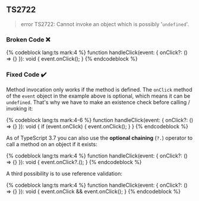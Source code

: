 ## TS2722

> error TS2722: Cannot invoke an object which is possibly '`undefined`'.

### Broken Code ❌

<!-- prettier-ignore-start -->
{% codeblock lang:ts mark:4 %}
function handleClick(event: {
  onClick?: () => {}
}): void {
  event.onClick();
}
{% endcodeblock %}
<!-- prettier-ignore-end -->

### Fixed Code ✔️

Method invocation only works if the method is defined. The `onClick` method of the `event` object in the example above is optional, which means it can be `undefined`. That's why we have to make an existence check before calling / invoking it:

<!-- prettier-ignore-start -->
{% codeblock lang:ts mark:4-6 %}
function handleClick(event: {
  onClick?: () => {}
}): void {
  if (event.onClick) {
    event.onClick();
  }
}
{% endcodeblock %}
<!-- prettier-ignore-end -->

As of TypeScript 3.7 you can also use the **optional chaining** (`?.`) operator to call a method on an object if it exists:

<!-- prettier-ignore-start -->
{% codeblock lang:ts mark:4 %}
function handleClick(event: {
  onClick?: () => {}
}): void {
  event.onClick?.();
}
{% endcodeblock %}
<!-- prettier-ignore-end -->

A third possibility is to use reference validation:

<!-- prettier-ignore-start -->
{% codeblock lang:ts mark:4 %}
function handleClick(event: {
  onClick?: () => {}
}): void {
  event.onClick && event.onClick();
}
{% endcodeblock %}
<!-- prettier-ignore-end -->
